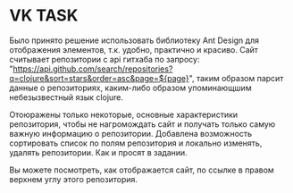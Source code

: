 # VK TASK

Было принято решение использовать библиотеку Ant Design для отображения элементов, т.к. удобно, практично и красиво. Сайт считывает репозитории с api гитхаба по запросу: "https://api.github.com/search/repositories?q=clojure&sort=stars&order=asc&page=${page}", таким образом парсит данные о репозиториях, каким-либо образом упоминающшим небезызвестный язык clojure.

Отоюражены только некоторые, основные характеристики репозитория, чтобы не нагромождать сайт и получать только самую важную информацию о репозитории. Добавлена возможность сортировать список по полям репозитория и локально изменять, удалять репозитории. Как и просят в задании.

Вы можете посмотреть, как отображается сайт, по ссылке в правом верхнем углу этого репозитория.
